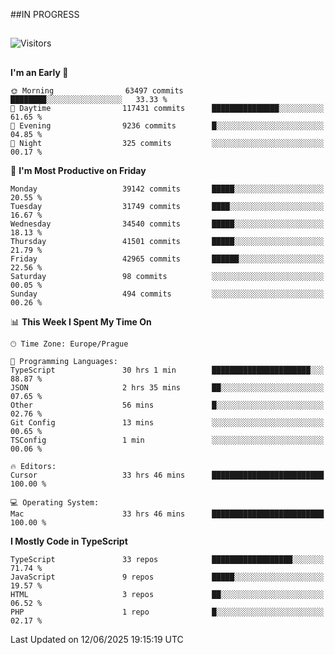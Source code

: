 ##IN PROGRESS
##
![Visitors](https://komarev.com/ghpvc/?username=petrbui&style=for-the-badge&label=Visitors+👀)



##
<!--
[![My GitHub stats](https://github-readme-stats.vercel.app/api?username=petrbui&theme=github_dark)](https://github.com/anuraghazra/github-readme-stats)

[![My wakatime stats](https://github-readme-stats.vercel.app/api/wakatime?username=petrbui&theme=github_dark)](https://github.com/anuraghazra/github-readme-stats)
-->
<!--START_SECTION:waka-->
**I'm an Early 🐤** 

```text
🌞 Morning                63497 commits       ████████░░░░░░░░░░░░░░░░░   33.33 % 
🌆 Daytime                117431 commits      ███████████████░░░░░░░░░░   61.65 % 
🌃 Evening                9236 commits        █░░░░░░░░░░░░░░░░░░░░░░░░   04.85 % 
🌙 Night                  325 commits         ░░░░░░░░░░░░░░░░░░░░░░░░░   00.17 % 
```
📅 **I'm Most Productive on Friday** 

```text
Monday                   39142 commits       █████░░░░░░░░░░░░░░░░░░░░   20.55 % 
Tuesday                  31749 commits       ████░░░░░░░░░░░░░░░░░░░░░   16.67 % 
Wednesday                34540 commits       █████░░░░░░░░░░░░░░░░░░░░   18.13 % 
Thursday                 41501 commits       █████░░░░░░░░░░░░░░░░░░░░   21.79 % 
Friday                   42965 commits       ██████░░░░░░░░░░░░░░░░░░░   22.56 % 
Saturday                 98 commits          ░░░░░░░░░░░░░░░░░░░░░░░░░   00.05 % 
Sunday                   494 commits         ░░░░░░░░░░░░░░░░░░░░░░░░░   00.26 % 
```


📊 **This Week I Spent My Time On** 

```text
🕑︎ Time Zone: Europe/Prague

💬 Programming Languages: 
TypeScript               30 hrs 1 min        ██████████████████████░░░   88.87 % 
JSON                     2 hrs 35 mins       ██░░░░░░░░░░░░░░░░░░░░░░░   07.65 % 
Other                    56 mins             █░░░░░░░░░░░░░░░░░░░░░░░░   02.76 % 
Git Config               13 mins             ░░░░░░░░░░░░░░░░░░░░░░░░░   00.65 % 
TSConfig                 1 min               ░░░░░░░░░░░░░░░░░░░░░░░░░   00.06 % 

🔥 Editors: 
Cursor                   33 hrs 46 mins      █████████████████████████   100.00 % 

💻 Operating System: 
Mac                      33 hrs 46 mins      █████████████████████████   100.00 % 
```

**I Mostly Code in TypeScript** 

```text
TypeScript               33 repos            ██████████████████░░░░░░░   71.74 % 
JavaScript               9 repos             █████░░░░░░░░░░░░░░░░░░░░   19.57 % 
HTML                     3 repos             ██░░░░░░░░░░░░░░░░░░░░░░░   06.52 % 
PHP                      1 repo              █░░░░░░░░░░░░░░░░░░░░░░░░   02.17 % 
```




 Last Updated on 12/06/2025 19:15:19 UTC
<!--END_SECTION:waka-->
